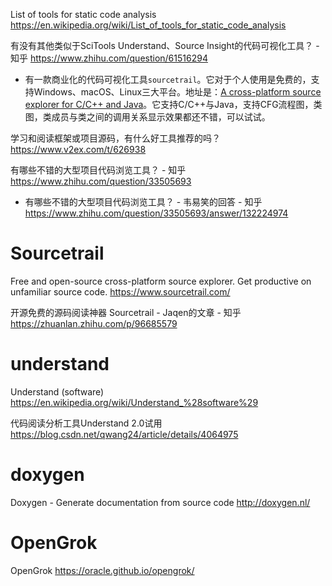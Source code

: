 
List of tools for static code analysis https://en.wikipedia.org/wiki/List_of_tools_for_static_code_analysis

有没有其他类似于SciTools Understand、Source Insight的代码可视化工具？ - 知乎 https://www.zhihu.com/question/61516294
- 有一款商业化的代码可视化工具`sourcetrail`。它对于个人使用是免费的，支持Windows、macOS、Linux三大平台。地址是：[A cross-platform source explorer for C/C++ and Java](https://www.sourcetrail.com/)。它支持C/C++与Java，支持CFG流程图，类图，类成员与类之间的调用关系显示效果都还不错，可以试试。

学习和阅读框架或项目源码，有什么好工具推荐的吗？ https://www.v2ex.com/t/626938

有哪些不错的大型项目代码浏览工具？ - 知乎 https://www.zhihu.com/question/33505693
- 有哪些不错的大型项目代码浏览工具？ - 韦易笑的回答 - 知乎 https://www.zhihu.com/question/33505693/answer/132224974

# Sourcetrail

Free and open-source cross-platform source explorer. Get productive on unfamiliar source code. https://www.sourcetrail.com/

开源免费的源码阅读神器 Sourcetrail - Jaqen的文章 - 知乎 https://zhuanlan.zhihu.com/p/96685579

# understand

Understand (software) https://en.wikipedia.org/wiki/Understand_%28software%29

代码阅读分析工具Understand 2.0试用 https://blog.csdn.net/qwang24/article/details/4064975

# doxygen

Doxygen - Generate documentation from source code http://doxygen.nl/

# OpenGrok

OpenGrok https://oracle.github.io/opengrok/
